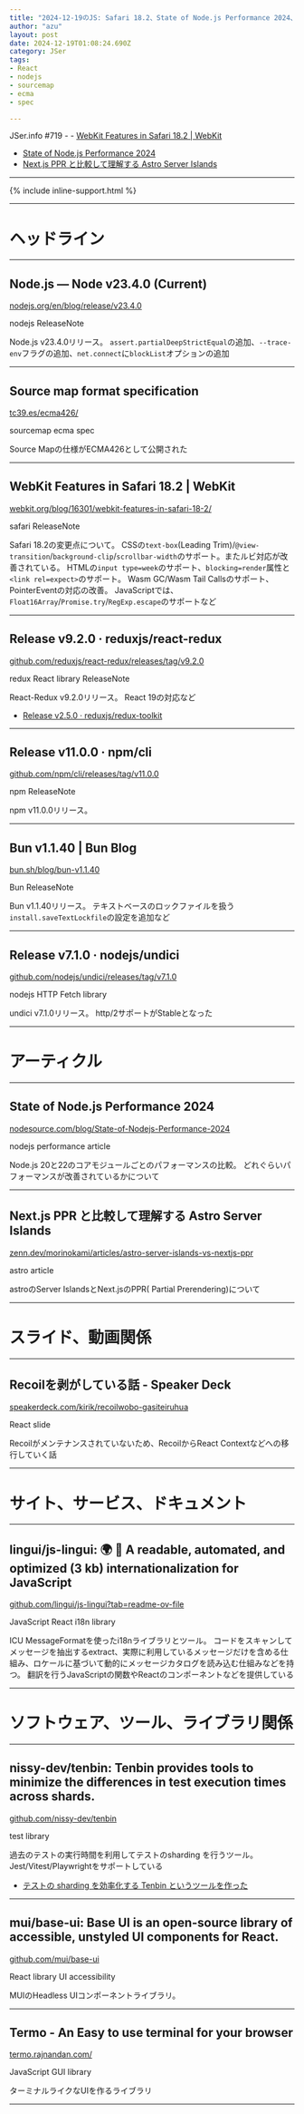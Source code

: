 ```yaml
---
title: "2024-12-19のJS: Safari 18.2、State of Node.js Performance 2024、Astro Server Islands"
author: "azu"
layout: post
date: 2024-12-19T01:08:24.690Z
category: JSer
tags:
- React
- nodejs
- sourcemap
- ecma
- spec

---
```


JSer.info #719 - - [WebKit Features in Safari 18.2 | WebKit](https://webkit.org/blog/16301/webkit-features-in-safari-18-2/)
- [State of Node.js Performance 2024](https://nodesource.com/blog/State-of-Nodejs-Performance-2024)
- [Next.js PPR と比較して理解する Astro Server Islands](https://zenn.dev/morinokami/articles/astro-server-islands-vs-nextjs-ppr)


----

{% include inline-support.html %}

----

<h1 class="site-genre">ヘッドライン</h1>

----

## Node.js — Node v23.4.0 (Current)
[nodejs.org/en/blog/release/v23.4.0](https://nodejs.org/en/blog/release/v23.4.0 "Node.js — Node v23.4.0 (Current)")
<p class="jser-tags jser-tag-icon"><span class="jser-tag">nodejs</span> <span class="jser-tag">ReleaseNote</span></p>

Node.js v23.4.0リリース。
`assert.partialDeepStrictEqual`の追加、`--trace-env`フラグの追加、`net.connect`に`blockList`オプションの追加


----

## Source map format specification
[tc39.es/ecma426/](https://tc39.es/ecma426/ "Source map format specification")
<p class="jser-tags jser-tag-icon"><span class="jser-tag">sourcemap</span> <span class="jser-tag">ecma</span> <span class="jser-tag">spec</span></p>

Source Mapの仕様がECMA426として公開された


----

## WebKit Features in Safari 18.2 | WebKit
[webkit.org/blog/16301/webkit-features-in-safari-18-2/](https://webkit.org/blog/16301/webkit-features-in-safari-18-2/ "WebKit Features in Safari 18.2 | WebKit")
<p class="jser-tags jser-tag-icon"><span class="jser-tag">safari</span> <span class="jser-tag">ReleaseNote</span></p>

Safari 18.2の変更点について。
CSSの`text-box`(Leading Trim)/`@view-transition`/`background-clip`/`scrollbar-width`のサポート。またルビ対応が改善されている。
HTMLの`input type=week`のサポート、`blocking=render`属性と`<link rel=expect>`のサポート。
Wasm GC/Wasm Tail Callsのサポート、PointerEventの対応の改善。
JavaScriptでは、`Float16Array`/`Promise.try`/`RegExp.escape`のサポートなど


----

## Release v9.2.0 · reduxjs/react-redux
[github.com/reduxjs/react-redux/releases/tag/v9.2.0](https://github.com/reduxjs/react-redux/releases/tag/v9.2.0 "Release v9.2.0 · reduxjs/react-redux")
<p class="jser-tags jser-tag-icon"><span class="jser-tag">redux</span> <span class="jser-tag">React</span> <span class="jser-tag">library</span> <span class="jser-tag">ReleaseNote</span></p>

React-Redux v9.2.0リリース。
React 19の対応など

- [Release v2.5.0 · reduxjs/redux-toolkit](https://github.com/reduxjs/redux-toolkit/releases/tag/v2.5.0 "Release v2.5.0 · reduxjs/redux-toolkit")

----

## Release v11.0.0 · npm/cli
[github.com/npm/cli/releases/tag/v11.0.0](https://github.com/npm/cli/releases/tag/v11.0.0 "Release v11.0.0 · npm/cli")
<p class="jser-tags jser-tag-icon"><span class="jser-tag">npm</span> <span class="jser-tag">ReleaseNote</span></p>

npm v11.0.0リリース。


----

## Bun v1.1.40 | Bun Blog
[bun.sh/blog/bun-v1.1.40](https://bun.sh/blog/bun-v1.1.40 "Bun v1.1.40 | Bun Blog")
<p class="jser-tags jser-tag-icon"><span class="jser-tag">Bun</span> <span class="jser-tag">ReleaseNote</span></p>

Bun v1.1.40リリース。
テキストベースのロックファイルを扱う` install.saveTextLockfile`の設定を追加など


----

## Release v7.1.0 · nodejs/undici
[github.com/nodejs/undici/releases/tag/v7.1.0](https://github.com/nodejs/undici/releases/tag/v7.1.0 "Release v7.1.0 · nodejs/undici")
<p class="jser-tags jser-tag-icon"><span class="jser-tag">nodejs</span> <span class="jser-tag">HTTP</span> <span class="jser-tag">Fetch</span> <span class="jser-tag">library</span></p>

undici v7.1.0リリース。
http/2サポートがStableとなった


----
<h1 class="site-genre">アーティクル</h1>

----

## State of Node.js Performance 2024
[nodesource.com/blog/State-of-Nodejs-Performance-2024](https://nodesource.com/blog/State-of-Nodejs-Performance-2024 "State of Node.js Performance 2024")
<p class="jser-tags jser-tag-icon"><span class="jser-tag">nodejs</span> <span class="jser-tag">performance</span> <span class="jser-tag">article</span></p>

Node.js 20と22のコアモジュールごとのパフォーマンスの比較。
どれぐらいパフォーマンスが改善されているかについて


----

## Next.js PPR と比較して理解する Astro Server Islands
[zenn.dev/morinokami/articles/astro-server-islands-vs-nextjs-ppr](https://zenn.dev/morinokami/articles/astro-server-islands-vs-nextjs-ppr "Next.js PPR と比較して理解する Astro Server Islands")
<p class="jser-tags jser-tag-icon"><span class="jser-tag">astro</span> <span class="jser-tag">article</span></p>

astroのServer IslandsとNext.jsのPPR( Partial Prerendering)について


----
<h1 class="site-genre">スライド、動画関係</h1>

----

## Recoilを剥がしている話 - Speaker Deck
[speakerdeck.com/kirik/recoilwobo-gasiteiruhua](https://speakerdeck.com/kirik/recoilwobo-gasiteiruhua "Recoilを剥がしている話 - Speaker Deck")
<p class="jser-tags jser-tag-icon"><span class="jser-tag">React</span> <span class="jser-tag">slide</span></p>

Recoilがメンテナンスされていないため、RecoilからReact Contextなどへの移行していく話


----
<h1 class="site-genre">サイト、サービス、ドキュメント</h1>

----

## lingui/js-lingui: 🌍 📖 A readable, automated, and optimized (3 kb) internationalization for JavaScript
[github.com/lingui/js-lingui?tab&#x3D;readme-ov-file](https://github.com/lingui/js-lingui?tab=readme-ov-file "lingui/js-lingui: 🌍 📖 A readable, automated, and optimized (3 kb) internationalization for JavaScript")
<p class="jser-tags jser-tag-icon"><span class="jser-tag">JavaScript</span> <span class="jser-tag">React</span> <span class="jser-tag">i18n</span> <span class="jser-tag">library</span></p>

ICU MessageFormatを使ったi18nライブラリとツール。
コードをスキャンしてメッセージを抽出するextract、実際に利用しているメッセージだけを含める仕組み、ロケールに基づいて動的にメッセージカタログを読み込む仕組みなどを持つ。
翻訳を行うJavaScriptの関数やReactのコンポーネントなどを提供している


----
<h1 class="site-genre">ソフトウェア、ツール、ライブラリ関係</h1>

----

## nissy-dev/tenbin: Tenbin provides tools to minimize the differences in test execution times across shards.
[github.com/nissy-dev/tenbin](https://github.com/nissy-dev/tenbin "nissy-dev/tenbin: Tenbin provides tools to minimize the differences in test execution times across shards.")
<p class="jser-tags jser-tag-icon"><span class="jser-tag">test</span> <span class="jser-tag">library</span></p>

過去のテストの実行時間を利用してテストのsharding を行うツール。
Jest/Vitest/Playwrightをサポートしている

- [テストの sharding を効率化する Tenbin というツールを作った](https://zenn.dev/cybozu_frontend/articles/create-tenbin "テストの sharding を効率化する Tenbin というツールを作った")

----

## mui/base-ui: Base UI is an open-source library of accessible, unstyled UI components for React.
[github.com/mui/base-ui](https://github.com/mui/base-ui "mui/base-ui: Base UI is an open-source library of accessible, unstyled UI components for React.")
<p class="jser-tags jser-tag-icon"><span class="jser-tag">React</span> <span class="jser-tag">library</span> <span class="jser-tag">UI</span> <span class="jser-tag">accessibility</span></p>

MUIのHeadless UIコンポーネントライブラリ。


----

## Termo - An Easy to use terminal for your browser
[termo.rajnandan.com/](https://termo.rajnandan.com/ "Termo - An Easy to use terminal for your browser")
<p class="jser-tags jser-tag-icon"><span class="jser-tag">JavaScript</span> <span class="jser-tag">GUI</span> <span class="jser-tag">library</span></p>

ターミナルライクなUIを作るライブラリ


----
